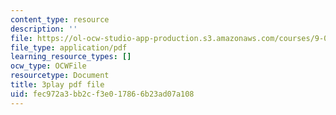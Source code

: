 ```yaml
---
content_type: resource
description: ''
file: https://ol-ocw-studio-app-production.s3.amazonaws.com/courses/9-00sc-introduction-to-psychology-fall-2011/fec972a3bb2cf3e017866b23ad07a108_MYMYXhR2Ppw.pdf
file_type: application/pdf
learning_resource_types: []
ocw_type: OCWFile
resourcetype: Document
title: 3play pdf file
uid: fec972a3-bb2c-f3e0-1786-6b23ad07a108
---
```

